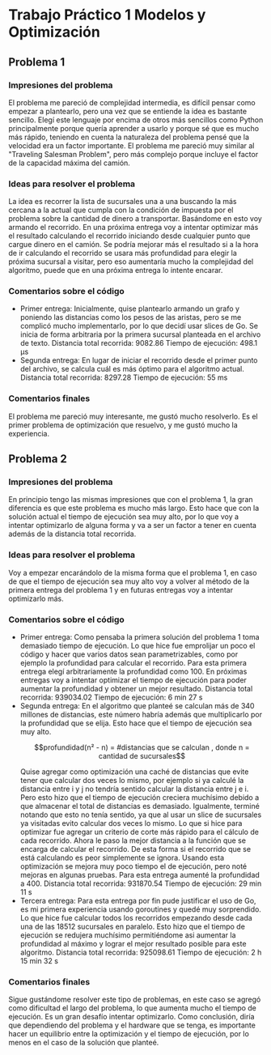 # Trabajo Práctico 1 Modelos y Optimización

## Problema 1

### Impresiones del problema

El problema me pareció de complejidad intermedia, es difícil pensar como
empezar a plantearlo, pero una vez que se entiende la idea es bastante sencillo.
Elegí este lenguaje por encima de otros más sencillos como Python principalmente
porque quería aprender a usarlo y porque sé que es mucho más rápido, teniendo en
cuenta la naturaleza del problema pensé que la velocidad era un factor importante.
El problema me pareció muy similar al "Traveling Salesman Problem", pero más complejo
porque incluye el factor de la capacidad máxima del camión.

### Ideas para resolver el problema

La idea es recorrer la lista de sucursales una a una buscando la más cercana a la
actual que cumpla con la condición de impuesta por el problema sobre la cantidad de
dinero a transportar. Basándome en esto voy armando el recorrido.
En una próxima entrega voy a intentar optimizar más el resultado calculando el
recorrido iniciando desde cualquier punto que cargue dinero en el camión.
Se podría mejorar más el resultado si a la hora de ir calculando el recorrido se
usara más profundidad para elegir la próxima sucursal a visitar, pero eso aumentaría
mucho la complejidad del algoritmo, puede que en una próxima entrega lo intente encarar.

### Comentarios sobre el código

* Primer entrega:
  Inicialmente, quise plantearlo armando un grafo y poniendo las distancias como los
  pesos de las aristas, pero se me complicó mucho implementarlo, por lo que decidí
  usar slices de Go. Se inicia de forma arbitraria por la primera sucursal planteada
  en el archivo de texto.
  Distancia total recorrida: 9082.86
  Tiempo de ejecución: 498.1 µs
* Segunda entrega:
  En lugar de iniciar el recorrido desde el primer punto del archivo, se calcula
  cuál es más óptimo para el algoritmo actual.
  Distancia total recorrida: 8297.28
  Tiempo de ejecución: 55 ms

### Comentarios finales

El problema me pareció muy interesante, me gustó mucho resolverlo. Es el primer
problema de optimización que resuelvo, y me gustó mucho la experiencia.

## Problema 2

### Impresiones del problema

En principio tengo las mismas impresiones que con el problema 1, la gran diferencia es
que este problema es mucho más largo. Esto hace que con la solución actual el tiempo de ejecución
sea muy alto, por lo que voy a intentar optimizarlo de alguna forma y va a ser un factor a tener
en cuenta además de la distancia total recorrida.

### Ideas para resolver el problema

Voy a empezar encarándolo de la misma forma que el problema 1, en caso de que el tiempo de ejecución
sea muy alto voy a volver al método de la primera entrega del problema 1 y en futuras entregas voy a
intentar optimizarlo más.

### Comentarios sobre el código

* Primer entrega:
  Como pensaba la primera solución del problema 1 toma demasiado tiempo de ejecución. Lo que hice fue emprolijar un poco
  el código y hacer que varios datos sean parametrizables, como por ejemplo la profundidad para calcular el recorrido.
  Para esta primera entrega elegí arbitrariamente la profundidad como 100. En próximas entregas voy a intentar optimizar
  el tiempo de ejecución para poder aumentar la profundidad y obtener un mejor resultado.
  Distancia total recorrida: 939034.02
  Tiempo de ejecución: 6 min 27 s
* Segunda entrega:
  En el algoritmo que planteé se calculan más de 340 millones de distancias, este número habría además que multiplicarlo
  por la profundidad que se elija. Esto hace que el tiempo de ejecución sea muy alto.
  ```math
  profundidad(n² - n) = #distancias que se calculan , donde n = cantidad de sucursales
  ```
  Quise agregar como optimización una caché de distancias que evite tener que calcular dos veces lo mismo, por ejemplo
  si ya calculé la distancia entre i y j no tendría sentido calcular la distancia entre j e i. Pero esto hizo que el
  tiempo de ejecución creciera muchísimo debido a que almacenar el total de distancias es demasiado. Igualmente,
  terminé notando que esto no tenía sentido, ya que al usar un slice de sucursales ya visitadas evito calcular dos veces
  lo mismo. Lo que si hice para optimizar fue agregar un criterio de corte más rápido para el cálculo de cada recorrido.
  Ahora le paso la mejor distancia a la función que se encarga de calcular el recorrido. De esta forma si el recorrido
  que se está calculando es peor simplemente se ignora. Usando esta optimización se mejora muy poco tiempo el de
  ejecución, pero noté mejoras en algunas pruebas. Para esta entrega aumenté la profundidad a 400.
  Distancia total recorrida: 931870.54
  Tiempo de ejecución: 29 min 11 s
* Tercera entrega:
  Para esta entrega por fin pude justificar el uso de Go, es mi primera experiencia usando goroutines y quedé muy
  sorprendido. Lo que hice fue calcular todos los recorridos empezando desde cada una de las 18512 sucursales en
  paralelo. Esto hizo que el tiempo de ejecución se redujera muchísimo permitiéndome asi aumentar la profundidad al
  máximo y lograr el mejor resultado posible para este algoritmo.
  Distancia total recorrida: 925098.61
  Tiempo de ejecución: 2 h 15 min 32 s

### Comentarios finales

Sigue gustándome resolver este tipo de problemas, en este caso se agregó como dificultad el largo del
problema, lo que aumenta mucho el tiempo de ejecución. Es un gran desafío intentar optimizarlo.
Como conclusión, diría que dependiendo del problema y el hardware que se tenga, es importante hacer un
equilibrio entre la optimización y el tiempo de ejecución, por lo menos en el caso de la solución que
planteé.
